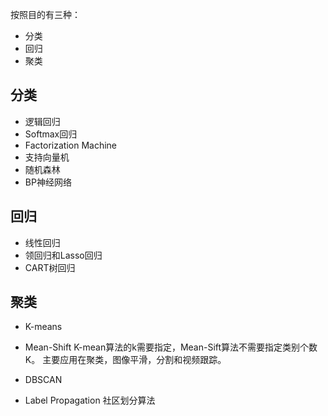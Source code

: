 按照目的有三种：
- 分类
- 回归
- 聚类

## 分类
- 逻辑回归
- Softmax回归
- Factorization Machine
- 支持向量机
- 随机森林
- BP神经网络
## 回归
- 线性回归
- 领回归和Lasso回归
- CART树回归
## 聚类
- K-means

- Mean-Shift
K-mean算法的k需要指定，Mean-Sift算法不需要指定类别个数K。
主要应用在聚类，图像平滑，分割和视频跟踪。

- DBSCAN

- Label Propagation
社区划分算法
